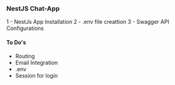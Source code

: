 ### NestJS Chat-App

1 - NestJs App Installation
2 - .env file creattion
3 - Swagger API Configurations

#### To Do's

- Routing
- Email Integration
- .env
- Session for login
